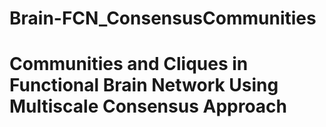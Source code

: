 # Brain-FCN_ConsensusCommunities
# Communities and Cliques in Functional Brain Network Using Multiscale Consensus Approach
